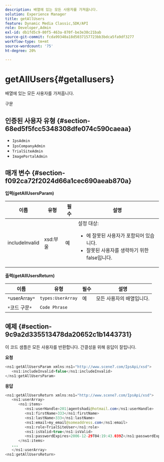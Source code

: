 ```yaml
---
description: 배열에 있는 모든 사용자를 가져옵니다.
solution: Experience Manager
title: getAllUsers
feature: Dynamic Media Classic,SDK/API
role: Developer,Admin
exl-id: db1fd5c9-80f5-463a-870f-be3e38c21bab
source-git-commit: fcda99340a18d5037157723bb3bdca5fa9df3277
workflow-type: tm+mt
source-wordcount: '75'
ht-degree: 20%

---
```


# getAllUsers{#getallusers}

배열에 있는 모든 사용자를 가져옵니다.

구문

## 인증된 사용자 유형 {#section-68ed5f5fcc5348308dfe074c590caeaa}

* `IpsAdmin`
* `IpsCompanyAdmin`
* `TrialSiteAdmin`
* `ImagePortalAdmin`

## 매개 변수 {#section-f092ca72f2024d66a1cec690aeab870a}

**입력(getAllUsersParam)**

<table id="table_1FE6DDADBD134E6D8BD4B52F1EAD2E85"> 
 <thead> 
  <tr> 
   <th colname="col1" class="entry"> 이름 </th> 
   <th colname="col2" class="entry"> 유형 </th> 
   <th colname="col3" class="entry"> 필수 </th> 
   <th colname="col4" class="entry"> 설명 </th> 
  </tr> 
 </thead>
 <tbody> 
  <tr> 
   <td colname="col1"> <span class="codeph"> <span class="varname"> includeInvalid</span> </span> </td> 
   <td colname="col2"> <span class="codeph"> xsd:부울</span> </td> 
   <td colname="col3"> 예 </td> 
   <td colname="col4">설정 대상: 
    <ul id="ul_FB9F59A8293B4CCA98E42EBF8412C77B"> 
     <li id="li_3C2E6C4D3478411FA1A34D5CBFFC8108"><span class="codeph"> </span> 에 잘못된 사용자가 포함되어 있습니다. </li> 
     <li id="li_7FCA0DE4BE2248A690076FEC6854F5CE"><span class="codeph"> </span> 잘못된 사용자를 생략하기 위한 false입니다. </li> 
    </ul> </td> 
  </tr> 
 </tbody> 
</table>

**출력(getAllUsersReturn)**

| 이름 | 유형 | 필수 | 설명 |
|---|---|---|---|
| `*`userArray`*` | `types:UserArray` | 예 | 모든 사용자의 배열입니다. |
| `*`코드 구문`*` | `Code Phrase` |  |  |

## 예제 {#section-9c9a2d335513478da20652c1b1443731}

이 코드 샘플은 모든 사용자를 반환합니다. 간결성을 위해 응답이 잘립니다.

**요청**

```java
<ns1:getAllUsersParam xmlns:ns1="http://www.scene7.com/IpsApi/xsd">
   <ns1:includeInvalid>false</ns1:includeInvalid>
</ns1:getAllUsersParam>
```

**응답**

```java
<ns1:getAllUsersReturn xmlns:ns1="http://www.scene7.com/IpsApi/xsd">
   <ns1:userArray>
      <ns1:items>
         <ns1:userHandle>201|agentshadi@hotmail.com</ns1:userHandle>
         <ns1:firstName>333</ns1:firstName>
         <ns1:lastName>333</ns1:lastName>
         <ns1:email>my_email@someaddress.com</ns1:email>
         <ns1:role>TrialSiteUser</ns1:role>
         <ns1:isValid>true</ns1:isValid>
         <ns1:passwordExpires>2006-12-29T04:19:43.039Z</ns1:passwordExpires>
      </ns1:items>
   ...
   </ns1:userArray>
<ns1:getAllUsersReturn>
```
